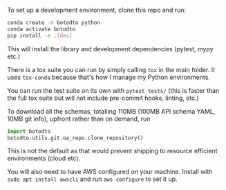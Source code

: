 To set up a development environment, clone this repo and run:

```sh
conda create -n botodto python
conda activate botodto
pip install -e .[dev]
```

This will install the library and development dependencies (pytest, mypy etc.)

There is a tox suite you can run by simply calling `tox` in the main folder.
It uses `tox-conda` because that's how I manage my Python environments.

You can run the test suite on its own with `pytest tests/` (this is faster than the full tox suite
but will not include pre-commit hooks, linting, etc.)

To download all the schemas, totalling 110MB (100MB API schema YAML, 10MB git info), upfront rather than on demand, run

```py
import botodto
botodto.utils.git.oa_repo.clone_repository()
```

This is not the default as that would prevent shipping to resource efficient environments (cloud etc).

You will also need to have AWS configured on your machine. Install with `sudo apt install awscli`
and run `aws configure` to set it up.
